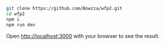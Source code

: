 


```bash
git clone https://github.com/Bowzza/wfp2.git
cd wfp2
npm i
npm run dev
```

Open [http://localhost:3000](http://localhost:3000) with your browser to see the result.


